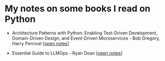 # My notes on some books I read on Python


- Architecture Patterns with Python: Enabling Test-Driven Development, Domain-Driven Design, and Event-Driven Microservices - Bob Gregory, Harry Percival [[open notes]](./architecture-patterns-python/notes.md)

- Essential Guide to LLMOps -  Ryan Doan [[open notes]](./essential-guide-llmops/notes.md)


